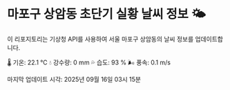 
# 마포구 상암동 초단기 실황 날씨 정보 🌤️

이 리포지토리는 기상청 API를 사용하여 서울 마포구 상암동의 날씨 정보를 업데이트합니다. 

🌡️ 기온: 22.1 ℃
💧 강수량: 0 mm
💦 습도: 93 %
🌬️ 풍속: 0.1 m/s

마지막 업데이트 시각: 2025년 09월 16일 03시 15분    

